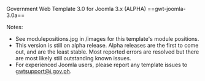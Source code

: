 Government Web Template 3.0 for Joomla 3.x (ALPHA)
==gwt-joomla-3.0a==

Notes:
* See modulepositions.jpg in /images for this template's module positions.
* This version is still on alpha release. Alpha releases are the first to come out, and are the least stable. Most reported errors are resolved but there are most likely still outstanding known issues.
* For experienced Joomla users, please report any template issues to gwtsupport@i.gov.ph.
